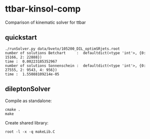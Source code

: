 ttbar-kinsol-comp
=================

Comparison of kinematic solver for ttbar

quickstart
----------

    ./runSolver.py data/bveto/105200_DIL_optimSRjets.root 
    number of solutions Betchart     :  defaultdict(<type 'int'>, {0: 15166, 2: 22888})
    time :  0.00223185352967
    number of solutions Sonnenschein :  defaultdict(<type 'int'>, {0: 27555, 2: 9543, 4: 956})
    time :  1.55088109214e-05

dileptonSolver
--------------
Compile as standalone:

    cmake .
    make

Create shared library:

    root -l -x -q makeLib.C
